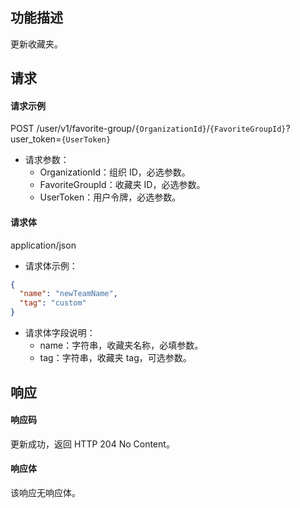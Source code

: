 ## 功能描述

更新收藏夹。


## 请求

#### 请求示例

POST /user/v1/favorite-group/`{OrganizationId}`/`{FavoriteGroupId}`?user_token=`{UserToken}`

- 请求参数：
  - OrganizationId：组织 ID，必选参数。
  - FavoriteGroupId：收藏夹 ID，必选参数。
  - UserToken：用户令牌，必选参数。
  
#### 请求体

application/json

- 请求体示例：

```json
{
  "name": "newTeamName",
  "tag": "custom"
}
```

- 请求体字段说明：
  - name：字符串，收藏夹名称，必填参数。
  - tag：字符串，收藏夹 tag，可选参数。

## 响应

#### 响应码

更新成功，返回 HTTP 204 No Content。

#### 响应体

该响应无响应体。
